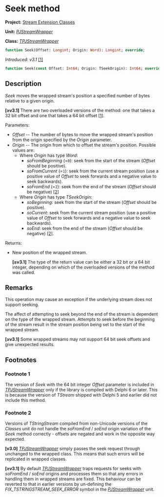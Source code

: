 # Seek method

**Project:** [Stream Extension Classes](../API.md)

**Unit:** [_PJStreamWrapper_](./PJStreamWrapper.md)

**Class:** [_TPJStreamWrapper_](./TPJStreamWrapper.md)

```pascal
function Seek(Offset: Longint; Origin: Word): Longint; override;
```

_Introduced: v3.1_ [[1]](#footnote-1)

```pascal
function Seek(const Offset: Int64; Origin: TSeekOrigin): Int64; override;
```

## Description

_Seek_ moves the wrapped stream's position a specified number of bytes relative to a given origin.

**[≥v3.1]** There are two overloaded versions of the method: one that takes a 32 bit offset and one that takes a 64 bit offset [[1]](#footnote-1).

Parameters:

* _Offset_ -- The number of bytes to move the wrapped stream's position from the origin specified by the _Origin_ parameter.
* _Origin_ -- The origin from which to offset the stream's position. Possible values are:
  * Where _Origin_ has type _Word_:
    * _soFromBeginning_ (=`0`): seek from the start of the stream (_Offset_ should be positive).
    * _soFromCurrent_ (=`1`): seek from the current stream position (use a positive value of _Offset_ to seek forwards and a negative value to seek backwards).
    * _soFromEnd_ (=`2`): seek from the end of the stream (_Offset_ should be negative) [[2]](#footnote-2)
  * Where _Origin_ has type _TSeekOrigin_:
    * _soBeginning_: seek from the start of the stream (_Offset_ should be positive).
    * _soCurrent_: seek from the current stream position (use a positive value of _Offset_ to seek forwards and a negative value to seek backwards).
    * _soEnd_: seek from the end of the stream (_Offset_ should be negative) [[2]](#footnote-2).

Returns:

* New position of the wrapped stream.

    **[≥v3.1]** The type of the return value can be either a 32 bit or a 64 bit integer, depending on which of the overloaded versions of the method was called.

## Remarks

This operation may cause an exception if the underlying stream does not support seeking.

The affect of attempting to seek beyond the end of the stream is dependent on the type of the wrapped stream. Attempts to seek before the beginning of the stream result in the stream position being set to the start of the wrapped stream.

**[≥v3.1]** Some wrapped streams may not support 64 bit seek offsets and give unexpected results.

## Footnotes

### Footnote 1

The version of _Seek_ with the 64 bit integer _Offset_ parameter is included in [_TPJStreamWrapper_](./TPJStreamWrapper.md) only if the library is compiled with Delphi 6 or later. This is because the version of _TStream_ shipped with Delphi 5 and earlier did not include this method.

### Footnote 2

Versions of _TStringStream_ compiled from non-Unicode versions of the _Classes_ unit do not handle the _soFromEnd_ / _soEnd_ origin variation of the _Seek_ method correctly - offsets are negated and work in the opposite way expected.

**[v3.0]** [_TPJStreamWrapper_](./TPJStreamWrapper.md) simply passes the seek request through unchanged to the wrapped class. This means that such errors will be replicated in wrapped classes.

**[≥v3.1]** By default [_TPJStreamWrapper_](./TPJStreamWrapper.md) traps requests for seeks with _soFromEnd_ / _soEnd_ origins and processes them so that any errors in handling them in wrapped streams are fixed. This behaviour can be reverted to that in earlier versions by un-defining the _FIX_TSTRINGSTREAM_SEEK_ERROR_ symbol in the [_PJStreamWrapper_](./PJStreamWrapper.md) unit.
